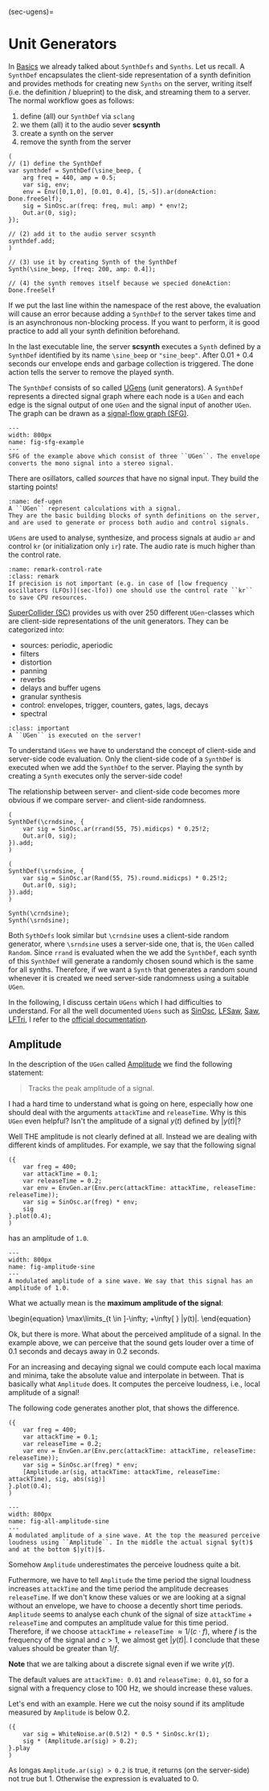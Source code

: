 (sec-ugens)=
# Unit Generators

In [Basics](sec-basics) we already talked about ``SynthDefs`` and ``Synths``.
Let us recall.
A ``SynthDef`` encapsulates the client-side representation of a synth definition and provides methods for creating new ``Synths`` on the server, writing itself (i.e. the definition / blueprint) to the disk, and streaming them to a server.
The normal workflow goes as follows:

1. define (all) our ``SynthDef`` via ``sclang``
2. we them (all) it to the audio sever **scsynth**
3. create a synth on the server
4. remove the synth from the server

```isc
(
// (1) define the SynthDef
var synthdef = SynthDef(\sine_beep, {
    arg freq = 440, amp = 0.5;
    var sig, env;
    env = Env([0,1,0], [0.01, 0.4], [5,-5]).ar(doneAction: Done.freeSelf);
    sig = SinOsc.ar(freq: freq, mul: amp) * env!2;
    Out.ar(0, sig);
});

// (2) add it to the audio server scsynth
synthdef.add;
)

// (3) use it by creating Synth of the SynthDef
Synth(\sine_beep, [freq: 200, amp: 0.4]);

// (4) the synth removes itself because we specied doneAction: Done.freeSelf
```

If we put the last line within the namespace of the rest above, the evaluation will cause an error because adding a ``SynthDef`` to the server takes time and is an asynchronous non-blocking process.
If you want to perform, it is good practice to add all your synth definition beforehand.

In the last executable line, the server **scsynth** executes a ``Synth`` defined by a ``SynthDef`` identified by its name ``\sine_beep`` or ``"sine_beep"``.
After 0.01 + 0.4 seconds our envelope ends and garbage collection is triggered.
The done action tells the server to remove the played synth.

The ``SynthDef`` consists of so called [UGens](https://doc.sccode.org/Classes/UGen.html) (unit generators).
A ``SynthDef`` represents a directed signal graph where each node is a ``UGen`` and each edge is the signal output of one ``UGen`` and the signal input of another ``UGen``.
The graph can be drawn as a [signal-flow graph (SFG)](https://en.wikipedia.org/wiki/Signal-flow_graph).

```{figure} ../../figs/supercollider/ugens/sfg-example.png
---
width: 800px
name: fig-sfg-example
---
SFG of the example above which consist of three ``UGen``. The envelope converts the mono signal into a stereo signal.
```

There are osillators, called *sources* that have no signal input.
They build the starting points!

```{admonition} UGen
:name: def-ugen
A ``UGen`` represent calculations with a signal.
They are the basic building blocks of synth definitions on the server, and are used to generate or process both audio and control signals.
```

``UGens`` are used to analyse, synthesize, and process signals at audio ``ar`` and control ``kr`` (or initialization only ``ir``) rate.
The audio rate is much higher than the control rate.

```{admonition} Control Rate
:name: remark-control-rate
:class: remark
If precision is not important (e.g. in case of [low frequency oscillators (LFOs)](sec-lfo)) one should use the control rate ``kr`` to save CPU resources.
```

[SuperCollider (SC)](https://supercollider.github.io/) provides us with over 250 different ``UGen``-classes which are client-side representations of the unit generators.
They can be categorized into:

+ sources: periodic, aperiodic
+ filters
+ distortion
+ panning
+ reverbs
+ delays and buffer ugens
+ granular synthesis
+ control: envelopes, trigger, counters, gates, lags, decays
+ spectral

```{admonition} UGen execution
:class: important
A ``UGen`` is executed on the server!
```

To understand ``UGens`` we have to understand the concept of client-side and server-side code evaluation.
Only the client-side code of a ``SynthDef`` is executed when we add the ``SynthDef`` to the server.
Playing the synth by creating a ``Synth`` executes only the server-side code!

The relationship between server- and client-side code becomes more obvious if we compare server- and client-side randomness.

```isc
(
SynthDef(\crndsine, {
    var sig = SinOsc.ar(rrand(55, 75).midicps) * 0.25!2;
    Out.ar(0, sig);
}).add;
)

(
SynthDef(\srndsine, {
    var sig = SinOsc.ar(Rand(55, 75).round.midicps) * 0.25!2;
    Out.ar(0, sig);
}).add;
)

Synth(\crndsine);
Synth(\srndsine);
```

Both ``SythDefs`` look similar but ``\crndsine`` uses a client-side random generator, where ``\srndsine`` uses a server-side one, that is, the ``UGen`` called ``Random``.
Since ``rrand`` is evaluated when the we add the ``SynthDef``, each synth of this ``SynthDef`` will generate a randomly chosen sound which is the same for all synths.
Therefore, if we want a ``Synth`` that generates a random sound whenever it is created we need server-side randomness using a suitable ``UGen``.

In the following, I discuss certain ``UGens`` which I had difficulties to understand.
For all the well documented ``UGens`` such as [SinOsc](https://doc.sccode.org/Classes/SinOsc.html), [LFSaw](https://doc.sccode.org/Classes/LFSaw.html), [Saw](https://doc.sccode.org/Classes/Saw.html), [LFTri](https://doc.sccode.org/Classes/LFTri.html), I refer to the [official documentation](https://doc.sccode.org/Guides/Tour_of_UGens.html).

## Amplitude

In the description of the ``UGen`` called [Amplitude](https://doc.sccode.org/Classes/Amplitude.html) we find the following statement:

>Tracks the peak amplitude of a signal.

I had a hard time to understand what is going on here, especially how one should deal with the arguments ``attackTime`` and ``releaseTime``.
Why is this ``UGen`` even helpful?
Isn't the amplitude of a signal $y(t)$ defined by $|y(t)|$?

Well THE amplitude is not clearly defined at all.
Instead we are dealing with different kinds of amplitudes.
For example, we say that the following signal 

```isc
({
    var freg = 400;
    var attackTime = 0.1;
    var releaseTime = 0.2;
    var env = EnvGen.ar(Env.perc(attackTime: attackTime, releaseTime: releaseTime));
    var sig = SinOsc.ar(freg) * env;
    sig
}.plot(0.4);
)
```

has an amplitude of ``1.0``.

```{figure} ../../figs/supercollider/ugens/amplitude-sine.png
---
width: 800px
name: fig-amplitude-sine
---
A modulated amplitude of a sine wave. We say that this signal has an amplitude of 1.0.
```

What we actually mean is the **maximum amplitude of the signal**:

\begin{equation}
\max\limits_{t \in ]-\infty; +\infty[ } |y(t)|.
\end{equation}

Ok, but there is more.
What about the perceived amplitude of a signal.
In the example above, we can perceive that the sound gets louder over a time of 0.1 seconds and decays away in 0.2 seconds.

For an increasing and decaying signal we could compute each local maxima and minima, take the absolute value and interpolate in between.
That is basically what ``Amplitude`` does.
It computes the perceive loudness, i.e., local amplitude of a signal!

The following code generates another plot, that shows the difference.

```isc
({
    var freg = 400;
    var attackTime = 0.1;
    var releaseTime = 0.2;
    var env = EnvGen.ar(Env.perc(attackTime: attackTime, releaseTime: releaseTime));
    var sig = SinOsc.ar(freg) * env;
    [Amplitude.ar(sig, attackTime: attackTime, releaseTime: attackTime), sig, abs(sig)]
}.plot(0.4);
)
```

```{figure} ../../figs/supercollider/ugens/all-amplitude-sine.png
---
width: 800px
name: fig-all-amplitude-sine
---
A modulated amplitude of a sine wave. At the top the measured perceive loudness using ``Amplitude``. In the middle the actual signal $y(t)$ and at the bottom $|y(t)|$.
```

Somehow ``Amplitude`` underestimates the perceive loudness quite a bit.

Futhermore, we have to tell ``Amplitude`` the time period the signal loudness increases ``attackTime`` and the time period the amplitude decreases ``releaseTime``.
If we don't know these values or we are looking at a signal without an envelope, we have to choose a decently short time periods.
``Amplitude`` seems to analyse each chunk of the signal of size ``attackTime`` + ``releaseTime`` and computes an amplitude value for this time period.
Therefore, if we choose ``attackTime`` + ``releaseTime`` $\approx 1/(c \cdot f)$, where $f$ is the frequency of the signal and $c > 1$, we almost get $|y(t)|$.
I conclude that these values should be greater than $1/f$.

**Note** that we are talking about a discrete signal even if we write $y(t)$.

The default values are ``attackTime: 0.01`` and ``releaseTime: 0.01``, so for a signal with a frequency close to $100$ Hz, we should increase these values.

Let's end with an example.
Here we cut the noisy sound if its amplitude measured by ``Amplitude`` is below 0.2.

```isc
({ 
    var sig = WhiteNoise.ar(0.5!2) * 0.5 * SinOsc.kr(1);
    sig * (Amplitude.ar(sig) > 0.2);
}.play
)
```

As longas ``Amplitude.ar(sig) > 0.2`` is true, it returns (on the server-side) not true but 1.
Otherwise the expression is evaluated to 0.